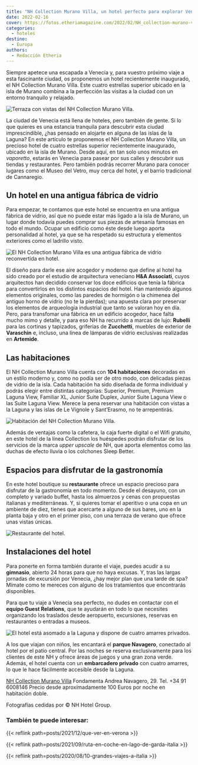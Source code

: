 ```yaml
---
title: "NH Collection Murano Villa, un hotel perfecto para explorar Venecia"
date: 2022-02-16
cover: https://fotos.etheriamagazine.com/2022/02/NH_collection-murano-villa-terraza.jpg
categories: 
  - hoteles
destino: 
  - Europa
authors: 
  - Redacción Etheria
---
```


Siempre apetece una escapada a Venecia y, para vuestro próximo viaje a esta fascinante ciudad, os proponemos un hotel recientemente inaugurado, el NH Collection Murano Villa. Este cuatro estrellas superior ubicado en la isla de Murano combina a la perfección las visitas a la ciudad con un entorno tranquilo y relajado.

![Terraza con vistas del NH Collection Murano Villa.](https://fotos.etheriamagazine.com/2022/02/NH_collection-murano-villa-terraza.jpg "Terraza con vistas del NH Collection Murano Villa.")

La ciudad de Venecia está llena de hoteles, pero también de gente. Si lo que quieres es 
una estancia tranquila para descubrir esta ciudad imprescindible, ¿has pensado en 
alojarte en alguna de las islas de la Laguna? En este artículo te proponemos el NH 
Collection Murano Villa, un precioso hotel de cuatro estrellas superior recientemente 
inaugurado, ubicado en la isla de Murano. Desde aquí, en tan solo unos minutos en 
_vaporetto_, estarás en Venecia para pasear por sus calles y descubrir sus tiendas y 
restaurantes. Pero también podrás recorrer Murano para conocer lugares como el Museo del 
Vetro, muy cerca del hotel, y el barrio tradicional de Cannaregio. 

## Un hotel en una antigua fábrica de vidrio

Para empezar, te contamos que este hotel se encuentra en una antigua fábrica de vidrio, 
así que no puede estar más ligado a la isla de Murano, un lugar donde todavía puedes 
comprar sus piezas de artesanía famosas en todo el mundo. Ocupar un edificio como éste 
desde luego aporta personalidad al hotel, ya que se ha respetado su estructura y 
elementos exteriores como el ladrillo visto. 

![El NH Collection Murano Villa es una antigua fábrica de vidrio reconvertida en hotel.](https://fotos.etheriamagazine.com/2022/02/NH-collection-murano-villa-patio.jpg "El NH Collection Murano Villa es una antigua fábrica de vidrio reconvertida en hotel.")

El diseño para darle ese aire acogedor y moderno que define al hotel ha sido creado por 
el estudio de arquitectura veneciano **H&A Associati**, cuyos arquitectos han decidido 
conservar los doce edificios que tenía la fábrica para convertirlos en los distintos 
espacios del hotel. Han mantenido algunos elementos originales, como las paredes de 
hormigón o la chimenea del antiguo horno de vidrio (no te la pierdas); una apuesta clara 
por preservar los elementos de arqueología industrial que tanto se valoran hoy en día. 
Pero, para transfomar una fábrica en un edificio acogedor, hace falta mucho mimo y 
detalle, y para eso NH ha recurrido a marcas de lujo: **Rubelli** para las cortinas y 
tapizados, griferías de **Zucchetti**, muebles de exterior de **Varaschin** e, incluso, 
una línea de lámparas de vidrio exclusivas realizadas en **Artemide**. 

## Las habitaciones

El NH Collection Murano Villa cuenta con **104 habitaciones** decoradas en un estilo 
moderno y, como no podía ser de otro modo, con delicadas piezas de vidrio de la isla. 
Cada habitación ha sido diseñada de forma individual y podrás elegir entre distintas 
categorías: Superior, Premium, Premium Laguna View, Familiar XL, Junior Suite Duplex, 
Junior Suite Laguna View o las Suite Laguna View. Merece la pena reservar una habitación 
con vistas a la Laguna y las islas de Le Vignole y Sant’Erasmo, no te arrepentirás. 

![Habitación del NH Collection Murano Villa.](https://fotos.etheriamagazine.com/2022/02/NH-collection-murano-villa-habitacion.jpg "Habitación del NH Collection Murano Villa.")

Además de ventajas como la cafetera, la caja fuerte digital o el Wifi gratuito, en este 
hotel de la línea Collection los huéspedes podrán disfrutar de los servicios de la marca 
_upper upscale_ de NH, que aporta elementos como las duchas de efecto lluvia o los 
colchones Sleep Better. 

## Espacios para disfrutar de la gastronomía

En este hotel boutique su **restaurante** ofrece un espacio precioso para disfrutar de 
la gastronomía en todo momento. Desde el desayuno, con un completo y variado buffet, 
hasta los almuerzos y cenas con propuestas italianas y mediterráneas. Y, si quieres 
tomar el aperitivo o una copa en un ambiente de diez, tienes que acercarte a alguno de 
sus bares, uno en la planta baja y otro en el primer piso, con una terraza de verano que 
ofrece unas vistas únicas. 

![Restaurante del hotel.](https://fotos.etheriamagazine.com/2022/02/NH-collection-murano-villa-restaurante.jpg "Restaurante del hotel.")

## Instalaciones del hotel

Para ponerte en forma también durante el viaje, puedes acudir a su **gimnasio**, abierto 
24 horas para que no haya excusas. Y, tras las largas jornadas de excursión por Venecia, 
¿hay mejor plan que una tarde de spa? Mímate como te mereces con alguno de los 
tratamientos que encontrarás disponibles. 

Para que tu viaje a Venecia sea perfecto, no dudes en contactar con el **equipo Guest 
Relations**, que te ayudarán en todo lo que necesites organizando los traslados desde 
aeropuerto, excursiones, reservas en restaurantes o entradas a museos. 

![El hotel está asomado a la Laguna y dispone de cuatro amarres privados.](https://fotos.etheriamagazine.com/2022/02/NH-collection-murano-villa-ubicacion.jpg "El hotel está asomado a la Laguna y dispone de cuatro amarres privados.")

A los que viajan con niños, les encantará el **parque Navagero**, conectado al hotel por 
el patio central. Por las noches se reserva exclusivamente para los clientes de este NH 
y ofrece áreas de juegos y una gran zona verde. Además, el hotel cuenta con un 
**embarcadero privado** con cuatro amarres, lo que le hace fácilmente accesible desde la 
Laguna. 

[NH Collection Murano 
Villa](https://www.nh-hoteles.es/hotel/nh-collection-venezia-murano-villa) Fondamenta 
Andrea Navagero, 29. Tel. +34 91 6008146 Precio desde aproximadamente 100 Euros por 
noche en habitación doble. 

Fotografías cedidas por © NH Hotel Group. 

### También te puede interesar:

{{< reflink path=posts/2021/12/que-ver-en-verona >}} 

{{< reflink path=posts/2021/09/ruta-en-coche-en-lago-de-garda-italia >}} 

{{< reflink path=posts/2020/08/10-grandes-viajes-a-italia >}}
